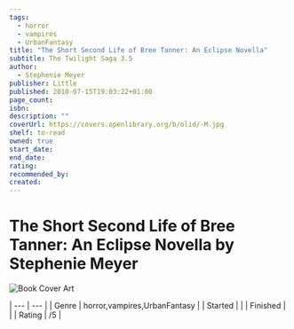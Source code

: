 ```yaml
---
tags:
  - horror
  - vampires
  - UrbanFantasy
title: "The Short Second Life of Bree Tanner: An Eclipse Novella"
subtitle: The Twilight Saga 3.5
author:
  - Stephenie Meyer
publisher: Little
published: 2010-07-15T19:03:22+01:00
page_count: 
isbn: 
description: ""
coverUrl: https://covers.openlibrary.org/b/olid/-M.jpg
shelf: to-read
owned: true
start_date: 
end_date: 
rating: 
recommended_by: 
created: 
---
```


# The Short Second Life of Bree Tanner: An Eclipse Novella by Stephenie Meyer

![Book Cover Art](https://covers.openlibrary.org/b/olid/-M.jpg)


| --- | --- |
| Genre | horror,vampires,UrbanFantasy |
| Started |  |
| Finished |  |
| Rating | /5 |


